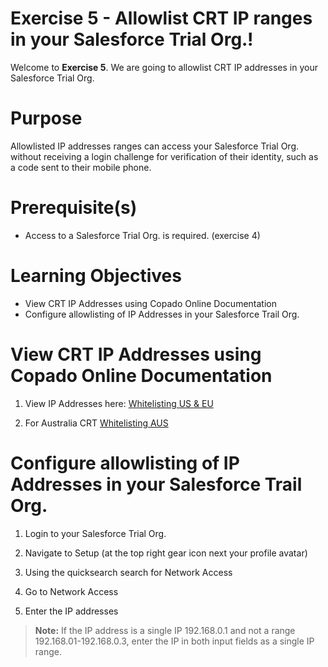 # Exercise 5 - Allowlist CRT IP ranges in your Salesforce Trial Org.!

Welcome to **Exercise 5**. We are going to allowlist CRT IP addresses in your Salesforce Trial Org.

# Purpose

Allowlisted IP addresses ranges can access your Salesforce Trial Org. without receiving a login challenge for verification of their identity, such as a code sent to their mobile phone.

# Prerequisite(s)

- Access to a Salesforce Trial Org. is required. (exercise 4)

# Learning Objectives

- View CRT IP Addresses using Copado Online Documentation
- Configure allowlisting of IP Addresses in your Salesforce Trail Org.

# View CRT IP Addresses using Copado Online Documentation

1. View IP Addresses here: [Whitelisting US & EU](https://docs.copado.com/articles/#!copado-robotic-testing-publication/getting-started-with-salesforce-testa-automation-1/a/h2_1803923317)

2. For Australia CRT [Whitelisting AUS](https://docs.copado.com/articles/#!copado-ci-cd-publication/reserved-ip-addresses-for-allowlisting)

# Configure allowlisting of IP Addresses in your Salesforce Trail Org.

1. Login to your Salesforce Trial Org.

2. Navigate to Setup (at the top right gear icon next your profile avatar)

3. Using the quicksearch search for Network Access

4. Go to Network Access

5. Enter the IP addresses

> **Note:** If the IP address is a single IP 192.168.0.1 and not a range 192.168.01-192.168.0.3, enter the IP in both input fields as a single IP range.
